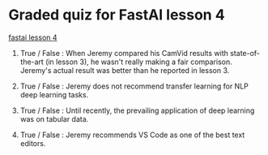# Graded quiz for FastAI lesson 4

[fastai lesson 4](https://course.fast.ai/videos/?lesson=4)

1. True / False : When Jeremy compared his CamVid results with state-of-the-art (in lesson 3), he wasn't really making a fair comparison. Jeremy's actual result was better than he reported in lesson 3.

1. True / False : Jeremy does not recommend transfer learning for NLP deep learning tasks.

1. True / False : Until recently, the prevailing application of deep learning was on tabular data.

1. True / False : Jeremy recommends VS Code as one of the best text editors.
